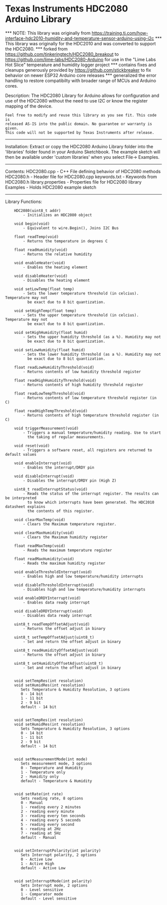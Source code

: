 Texas Instruments HDC2080 Arduino Library
==========================================
*** NOTE: This library was originally from https://training.ti.com/how-interface-hdc2010-humidity-and-temperature-sensor-arduino-using-i2c
*** This library was originally for the HDC2010 and was converted to support the HDC2080.
*** forked from https://github.com/tinkeringtech/HDC2080_breakout to https://github.com/lime-labs/HDC2080-Arduino for use in the "Lime Labs Hot Slice" temperature and humidity logger project
*** contains fixes and cleanups generously provided by https://github.com/stickbreaker to fix behavior on newer ESP32 Arduino core releases
*** generalized the error handling to restore compatibilty with broader range of MCUs and Arduino cores.

Description: 
	The HDC2080 Library for Arduino allows for configuration and use of 
	the HDC2080 without the need to use I2C or know the register mapping of 
	the device. 
	
	Feel free to modify and reuse this library as you see fit. This code is
	released AS-IS into the public domain. No guarantee or warranty is given.
	This code will not be supported by Texas Instruments after release. 
	
---------------------------------------------------------------------------------------
Installation:
	Extract or copy the HDC2080 Arduino Library folder into the 'libraries'
	folder found in your Arduino Sketchbook. The example sketch will then
	be available under 'custom libraries' when you select File-> Examples.
	
---------------------------------------------------------------------------------------
Contents:
	HDC2080.cpp 		- C++ File defining  behavior of HDC2080 methods
	HDC2080.h   		- Header file for HDC2080.cpp
	keywords.txt		- Keywords from HDC2080.h
	library.properties 	- Properties file for HDC2080 library
	Examples 		- Holds HDC2080 example sketch

----------------------------------------------------------------------------------------

Library Functions:

		HDC2080(uint8_t addr)
			- Initializes an HDC2080 object
			
		void begin(void)  						
			- Equivalent to wire.Begin(), Joins I2C Bus
			
		float readTemp(void)					
			- Returns the temperature in degrees C
		
		float readHumidity(void)				
			- Returns the relative humidity
		
		void enableHeater(void)				
			- Enables the heating element
		
		void disableHeater(void)
			- Disables the heating element
			
		void setLowTemp(float temp)			
			- Sets the lower temperature threshold (in celcius). Temperature may not
			  be exact due to 8 bit quantization.
			  
		void setHighTemp(float temp)	
			- Sets the upper temperature threshold (in celcius). Temperature may not
			  be exact due to 8 bit quantization.	
			  
		void setHighHumidity(float humid)		
			- Sets the upper humidity threshold (as a %). Humidity may not
			  be exact due to 8 bit quantization.
		
		void setLowHumidity(float humid)	
			- Sets the lower humidity threshold (as a %). Humidity may not
			  be exact due to 8 bit quantization.
	
		float readLowHumidityThreshold(void)	
			- Returns contents of low humidity threshold register
			
		float readHighHumidityThreshold(void)	
			- Returns contents of high humidity threshold register
			
		float readLowTempThreshold(void)		
			- Returns contents of low temperature threshold register (in C)
			
		float readHighTempThreshold(void)
			- Returns contents of high temperature threshold register (in C)
			
		void triggerMeasurement(void)			
			- Triggers a manual temperature/humidity reading. Use to start
			  the taking of regular measurements.
			  
		void reset(void)						
			- Triggers a software reset, all registers are returned to default values
			
		void enableInterrupt(void)				
			- Enables the interrupt/DRDY pin
			
		void disableInterrupt(void)			
			- Disables the interrupt/DRDY pin (High Z)

		uint8_t readInterruptStatus(void)		
			- Reads the status of the interrupt register. The results can be interpreted
			  to know which interrupts have been generated. The HDC2010 datasheet explains
			  the contents of this register.
			  
		void clearMaxTemp(void)			
			- Clears the Maximum temperature register.
			
		void clearMaxHumidity(void)			
			- Clears the Maximum humidity register
			
		float readMaxTemp(void) 				
			- Reads the maximum temperature register
			
		float readMaxHumidity(void)			
			- Reads the maximum humidity register
			
		void enableThresholdInterrupt(void)	
			- Enables high and low temperature/humidity interrupts
			
		void disableThresholdInterrupt(void)	
			- Disables high and low temperature/humidity interrupts
			
		void enableDRDYInterrupt(void)		
			- Enables data ready interrupt
			
		void disableDRDYInterrupt(void)		
			- Disables data ready interrupt
		
		uint8_t readTempOffsetAdjust(void)
			- Returns the offset adjust in binary
		
		uint8_t setTempOffsetAdjust(uint8_t)
			- Set and return the offset adjust in binary

		uint8_t readHumidityOffsetAdjust(void)
			- Returns the offset adjust in binary

		uint8_t setHumidityOffsetAdjust(uint8_t)
			- Set and return the offset adjust in binary


		void setTempRes(int resolution)		
		void setHumidRes(int resolution)	
		   Sets Temperature & Humidity Resolution, 3 options
		   0 - 14 bit
		   1 - 11 bit
		   2 - 9 bit
		   default - 14 bit	


		void setTempRes(int resolution)		
		void setHumidRes(int resolution)	
		   Sets Temperature & Humidity Resolution, 3 options
		   0 - 14 bit
		   1 - 11 bit
		   2 - 9 bit
		   default - 14 bit	


		void setMeasurementMode(int mode)
		   Sets measurement mode, 3 options
		   0 - Temperature and Humidity
		   1 - Temperature only
		   2 - Humidity only
		   default - Temperature & Humidity	
		   
	
		void setRate(int rate)
		   Sets reading rate, 8 options
		   0 - Manual
		   1 - reading every 2 minutes
		   2 - reading every minute
		   3 - reading every ten seconds
		   4 - reading every 5 seconds
		   5 - reading every second
		   6 - reading at 2Hz
		   7 - reading at 5Hz
		   default - Manual			
		

		void setInterruptPolarity(int polarity)
		   Sets Interrupt polarity, 2 options
		   0 - Active Low
		   1 - Active High
		   default - Active Low		
		
	
		void setInterruptMode(int polarity)
		   Sets Interrupt mode, 2 options
		   0 - Level sensitive
		   1 - Comparator mode
		   default - Level sensitive	
